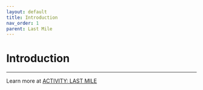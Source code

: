 ```yaml
---
layout: default
title: Introduction
nav_order: 1
parent: Last Mile
---
```


# Introduction

---

Learn more at [ACTIVITY: LAST MILE](https://github.com/coopcycle/coopcycle/issues/78)
